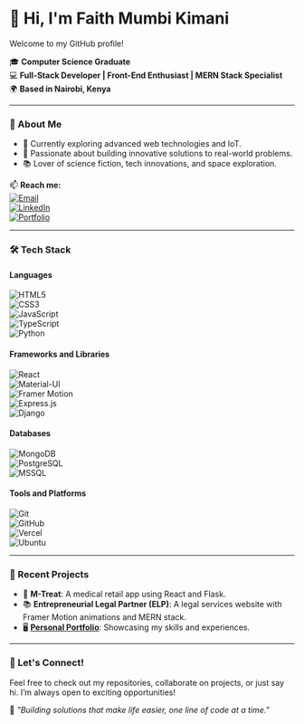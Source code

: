 # 👋 Hi, I'm Faith Mumbi Kimani  

Welcome to my GitHub profile!  

🎓 **Computer Science Graduate**  
💻 **Full-Stack Developer | Front-End Enthusiast | MERN Stack Specialist**  
🌍 **Based in Nairobi, Kenya**  

---

### 🚀 About Me  
- 🌱 Currently exploring advanced web technologies and IoT.  
- 🎯 Passionate about building innovative solutions to real-world problems.  
- 📚 Lover of science fiction, tech innovations, and space exploration.  

📫 **Reach me:**  
[![Email](https://img.shields.io/badge/Email-faithkym7%40gmail.com-red?style=flat-square&logo=gmail)](mailto:faithkym7@gmail.com)  
[![LinkedIn](https://img.shields.io/badge/LinkedIn-faithkym7-blue?style=flat-square&logo=linkedin)](https://www.linkedin.com/in/faithkym7)  
[![Portfolio](https://img.shields.io/badge/Portfolio-faith--kimani--portfolio.netlify.app-orange?style=flat-square&logo=netlify)](https://faith-kimani-portfolio.netlify.app/)  

---

### 🛠️ Tech Stack  
#### **Languages**  
![HTML5](https://img.shields.io/badge/HTML5-E34F26?style=flat-square&logo=html5&logoColor=white)  
![CSS3](https://img.shields.io/badge/CSS3-1572B6?style=flat-square&logo=css3&logoColor=white)  
![JavaScript](https://img.shields.io/badge/JavaScript-F7DF1E?style=flat-square&logo=javascript&logoColor=black)  
![TypeScript](https://img.shields.io/badge/TypeScript-007ACC?style=flat-square&logo=typescript&logoColor=white)  
![Python](https://img.shields.io/badge/Python-3776AB?style=flat-square&logo=python&logoColor=white)  

#### **Frameworks and Libraries**  
![React](https://img.shields.io/badge/React-61DAFB?style=flat-square&logo=react&logoColor=black)  
![Material-UI](https://img.shields.io/badge/Material--UI-0081CB?style=flat-square&logo=mui&logoColor=white)  
![Framer Motion](https://img.shields.io/badge/Framer_Motion-0055FF?style=flat-square&logo=framer&logoColor=white)  
![Express.js](https://img.shields.io/badge/Express.js-000000?style=flat-square&logo=express&logoColor=white)  
![Django](https://img.shields.io/badge/Django-092E20?style=flat-square&logo=django&logoColor=white)  

#### **Databases**  
![MongoDB](https://img.shields.io/badge/MongoDB-4EA94B?style=flat-square&logo=mongodb&logoColor=white)  
![PostgreSQL](https://img.shields.io/badge/PostgreSQL-336791?style=flat-square&logo=postgresql&logoColor=white)  
![MSSQL](https://img.shields.io/badge/MSSQL-CC2927?style=flat-square&logo=microsoft-sql-server&logoColor=white)  

#### **Tools and Platforms**  
![Git](https://img.shields.io/badge/Git-F05032?style=flat-square&logo=git&logoColor=white)  
![GitHub](https://img.shields.io/badge/GitHub-181717?style=flat-square&logo=github&logoColor=white)  
![Vercel](https://img.shields.io/badge/Vercel-000000?style=flat-square&logo=vercel&logoColor=white)  
![Ubuntu](https://img.shields.io/badge/Ubuntu-E95420?style=flat-square&logo=ubuntu&logoColor=white)  

---

### 🌟 Recent Projects  
- 🏥 **M-Treat**: A medical retail app using React and Flask.  
- 📚 **Entrepreneurial Legal Partner (ELP)**: A legal services website with Framer Motion animations and MERN stack.  
- 🖥️ **[Personal Portfolio](https://faith-kimani-portfolio.netlify.app/)**: Showcasing my skills and experiences.  

---

### 🌱 Let's Connect!  
Feel free to check out my repositories, collaborate on projects, or just say hi. I’m always open to exciting opportunities!  

🌟 _"Building solutions that make life easier, one line of code at a time."_  
